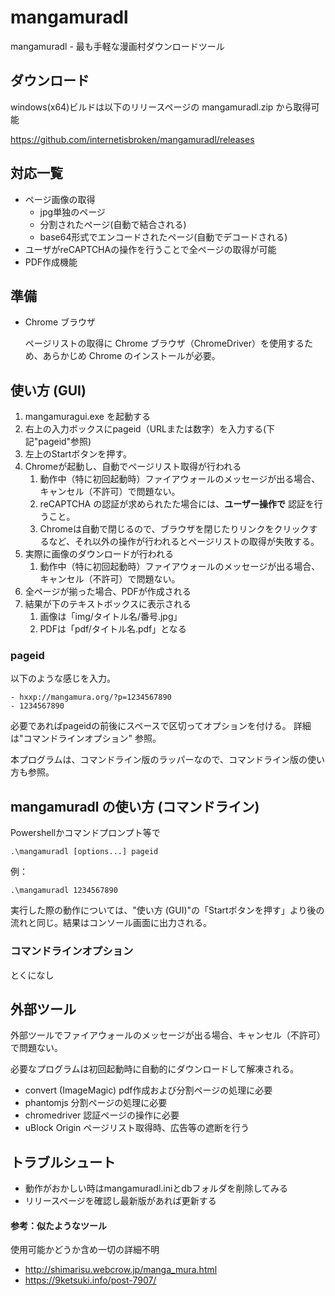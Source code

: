 # mangamuradl
mangamuradl - 最も手軽な漫画村ダウンロードツール

## ダウンロード

windows(x64)ビルドは以下のリリースページの mangamuradl.zip から取得可能

https://github.com/internetisbroken/mangamuradl/releases

## 対応一覧
- ページ画像の取得
    - jpg単独のページ
    - 分割されたページ(自動で結合される)
    - base64形式でエンコードされたページ(自動でデコードされる)
- ユーザがreCAPTCHAの操作を行うことで全ページの取得が可能
- PDF作成機能

## 準備

- Chrome ブラウザ

    ページリストの取得に Chrome ブラウザ（ChromeDriver）を使用するため、あらかじめ Chrome のインストールが必要。


## 使い方 (GUI)

1. mangamuragui.exe を起動する
1. 右上の入力ボックスにpageid（URLまたは数字）を入力する(下記"pageid"参照)
1. 左上のStartボタンを押す。
1. Chromeが起動し、自動でページリスト取得が行われる
    1. 動作中（特に初回起動時）ファイアウォールのメッセージが出る場合、キャンセル（不許可）で問題ない。
    1. reCAPTCHA の認証が求められたた場合には、**ユーザー操作で** 認証を行うこと。
    1. Chromeは自動で閉じるので、ブラウザを閉じたりリンクをクリックするなど、それ以外の操作が行われるとページリストの取得が失敗する。
1. 実際に画像のダウンロードが行われる
    1. 動作中（特に初回起動時）ファイアウォールのメッセージが出る場合、キャンセル（不許可）で問題ない。
1. 全ページが揃った場合、PDFが作成される
1. 結果が下のテキストボックスに表示される
    1. 画像は「img/タイトル名/番号.jpg」
    1. PDFは「pdf/タイトル名.pdf」となる

### pageid

以下のような感じを入力。
```
- hxxp://mangamura.org/?p=1234567890
- 1234567890
```

必要であればpageidの前後にスペースで区切ってオプションを付ける。
詳細は"コマンドラインオプション" 参照。

本プログラムは、コマンドライン版のラッパーなので、コマンドライン版の使い方も参照。

## mangamuradl の使い方 (コマンドライン)

Powershellかコマンドプロンプト等で

```
.\mangamuradl [options...] pageid
```

例：
```
.\mangamuradl 1234567890
```

実行した際の動作については、"使い方 (GUI)"の「Startボタンを押す」より後の流れと同じ。結果はコンソール画面に出力される。


### コマンドラインオプション

とくになし


## 外部ツール

外部ツールでファイアウォールのメッセージが出る場合、キャンセル（不許可）で問題ない。

必要なプログラムは初回起動時に自動的にダウンロードして解凍される。

- convert (ImageMagic) pdf作成および分割ページの処理に必要
- phantomjs 分割ページの処理に必要
- chromedriver 認証ページの操作に必要
- uBlock Origin ページリスト取得時、広告等の遮断を行う

## トラブルシュート

- 動作がおかしい時はmangamuradl.iniとdbフォルダを削除してみる
- リリースページを確認し最新版があれば更新する

#### 参考：似たようなツール

使用可能かどうか含め一切の詳細不明
- http://shimarisu.webcrow.jp/manga_mura.html
- https://9ketsuki.info/post-7907/
